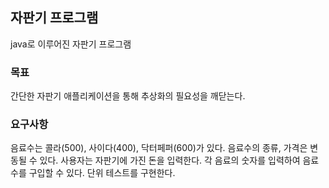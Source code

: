 ## 자판기 프로그램
java로 이루어진 자판기 프로그램

### 목표

간단한 자판기 애플리케이션을 통해 추상화의 필요성을 깨닫는다.

### 요구사항

음료수는 콜라(500), 사이다(400), 닥터페퍼(600)가 있다.
음료수의 종류, 가격은 변동될 수 있다.
사용자는 자판기에 가진 돈을 입력한다.
각 음료의 숫자를 입력하여 음료수를 구입할 수 있다.
단위 테스트를 구현한다.
